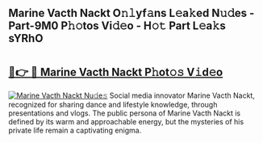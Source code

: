 ## Marine Vacth Nackt O𝚗𝚕yf𝚊ns L𝚎a𝚔ed N𝚞𝚍es - Part-9M0 P𝚑𝚘tos Vi𝚍𝚎o - H𝚘𝚝 Part L𝚎a𝚔s sYRhO

# <h2><a href="http://kf2s29i.oniu.top/?m=Marine+Vacth+Nackt">🔗👉 🔴 Marine Vacth Nackt P𝚑ot𝚘𝚜 V𝚒d𝚎o</a></h2>

[![Marine Vacth Nackt Nu𝚍e𝚜](https://i.imgur.com/0qMVB7G.gif)](http://kf2s29i.oniu.top/?m=Marine+Vacth+Nackt)
Social media innovator Marine Vacth Nackt, recognized for sharing dance and lifestyle knowledge, through presentations and vlogs. The public persona of Marine Vacth Nackt is defined by its warm and approachable energy, but the mysteries of his private life remain a captivating enigma.  
